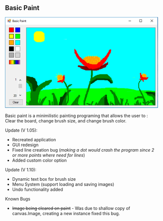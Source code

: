 <h2>Basic Paint</h2>
<img src="basicPaint.PNG">
<p>Basic paint is a minimilistic painting programing that allows the user to : Clear the board, change brush size, and change brush color.</p>
<p>Update (V 1.05):</p>
<ul>
<li>Recreated application</li>
<li>GUI redesign</li>
<li>Fixed line creation bug (<em>making a dot would crash the program since 2 or more points where need for lines</em>)</li>
<li>Added custom color option</li>
</ul>
<p>Update (V 1.10):</p>
<ul>
<li>Dynamic text box for brush size</li>
<li>Menu System (support loading and saving images)</li>
<li>Undo functionality added</li>
</ul>

<p>Known Bugs</p>
<ul>
<li><strike>Image being cleared on paint</strike> - Was due to shallow copy of canvas.Image, creating a new instance fixed this bug.</li>
</ul>
